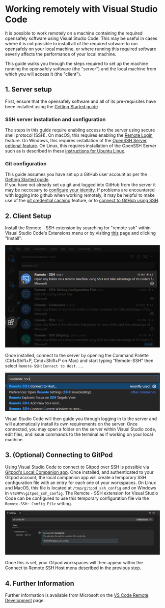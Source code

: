 # Working remotely with Visual Studio Code

It is possible to work remotely on a machine containing the required opensafely software using Visual Studio Code.
This may be useful in cases where it is not possible to install all of the required sofware to run opensafely on your local machine, or where running this required software severly affects the performance of your local machine. 

This guide walks you through the steps required to set up the machine running the opensafely software (the "server") and the local machine from which you will access it (the "client").

## 1. Server setup

First, ensure that the opensafely software and all of its pre-requisites have been installed using the [Getting Started guide](..\getting-started)

### SSH server installation and configuration
The steps in this guide require enabling access to the server using secure shell protocol (SSH).
On macOS, this requires enabling the [Remote Login](https://support.apple.com/en-gb/guide/mac-help/mchlp1066/mac) feature. 
On Windows, this requires installation of the [OpenSSH Server optional feature](https://docs.microsoft.com/en-us/windows-server/administration/openssh/openssh_install_firstuse).
On Linux, this requires installation of the OpenSSH Server such as is described in these [instructions for Ubuntu Linux](https://ubuntu.com/server/docs/service-openssh).

### Git configuration
This guide assumes you have set up a GitHub user account as per the [Getting Started guide](../getting-started).  
If you have not already set up git and logged into GitHub from the server it may be neccesary to [configure your identity](https://git-scm.com/book/en/v2/Getting-Started-First-Time-Git-Setup#_your_identity).
If problems are encountered with logging into github when working remotely, it may be helpful to make use of the [git credential caching](https://docs.github.com/en/get-started/getting-started-with-git/caching-your-github-credentials-in-git) feature, or to [connect to GitHub using SSH](https://docs.github.com/en/github/authenticating-to-github/connecting-to-github-with-ssh).


## 2. Client Setup

Install the Remote - SSH extension by searching for "remote ssh" within Visual Studio Code's Extensions menu or by visiting [this](https://marketplace.visualstudio.com/items?itemName=ms-vscode-remote.remote-ssh) page and clicking "Install".

 ![Visual Studio Code Remote Extension](images/vs-code-remote-extension.png "Visual Studio Code Remote Extension")

Once installed, connect to the server by opening the Command Palette (Ctrl+Shift+P, Cmd+Shift+P on Mac) and start typing "Remote-SSH" then select `Remote-SSH:Connect to Host...`.

![Visual Studio Code Connect to Remote SSH Host](images/vs-code-command-palette-remote-ssh-connect.png "Visual Studio Code Connect to Remote SSH Host")


Visual Studio Code will then guide you through logging in to the server and will automatically install its own requirements on the server.
Once connected, you may open a folder on the server within Visual Studio code, edit files, and issue commands to the terminal as if working on your local machine. 

## 3. (Optional) Connecting to GitPod

Using Visual Studio Code to connect to Gitpod over SSH is possible via [Gitpod's Local Companion app](https://www.gitpod.io/blog/local-app#installation). Once installed, and authenticated to your Gitpod account, the local companion app will create a temporary SSH configuration file with an entry for each one of your workspaces. On Linux and MacOS, this file is located at `/tmp/gitpod_ssh_config` and on Windows in `%TEMP%\gitpod_ssh_config`.
The Remote - SSH extension for Visual Studio Code can be configured to use this temporary configuration file via the `Remote.SSH: Config File` setting.

![Visual Studio Code Remote SSH Config File Setting for Gitpod](images/vs_code_gitpod_ssh_config.png "Visual Studio Code Remote SSH Config File Setting for Gitpod")

Once this is set, your Gitpod workspaces will then appear within the Connect to Remote SSH Host menu described in the previous step. 

## 4. Further Information

Further information is available from Microsoft on the [VS Code Remote Development](https://code.visualstudio.com/docs/remote/) page.